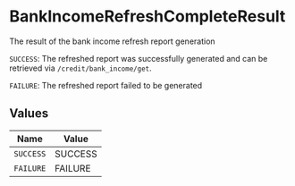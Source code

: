 # BankIncomeRefreshCompleteResult

The result of the bank income refresh report generation

`SUCCESS`: The refreshed report was successfully generated and can be retrieved via `/credit/bank_income/get`.

`FAILURE`: The refreshed report failed to be generated


## Values

| Name      | Value     |
| --------- | --------- |
| `SUCCESS` | SUCCESS   |
| `FAILURE` | FAILURE   |